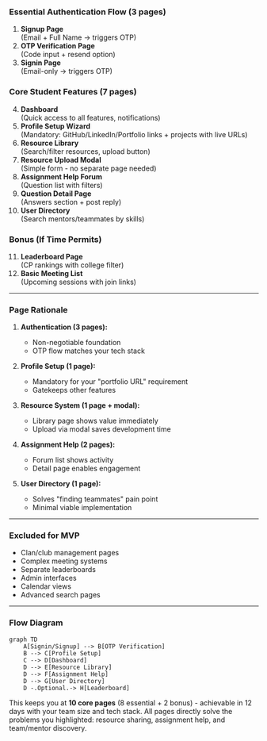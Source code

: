 ### Essential Authentication Flow (3 pages)
1. **Signup Page**  
   (Email + Full Name → triggers OTP)
2. **OTP Verification Page**  
   (Code input + resend option)
3. **Signin Page**  
   (Email-only → triggers OTP)

### Core Student Features (7 pages)
4. **Dashboard**  
   (Quick access to all features, notifications)
5. **Profile Setup Wizard**  
   (Mandatory: GitHub/LinkedIn/Portfolio links + projects with live URLs)
6. **Resource Library**  
   (Search/filter resources, upload button)
7. **Resource Upload Modal**  
   (Simple form - no separate page needed)
8. **Assignment Help Forum**  
   (Question list with filters)
9. **Question Detail Page**  
   (Answers section + post reply)
10. **User Directory**  
    (Search mentors/teammates by skills)

### Bonus (If Time Permits)
11. **Leaderboard Page**  
    (CP rankings with college filter)
12. **Basic Meeting List**  
    (Upcoming sessions with join links)

---

### Page Rationale
1. **Authentication (3 pages):**  
   - Non-negotiable foundation
   - OTP flow matches your tech stack
   
2. **Profile Setup (1 page):**  
   - Mandatory for your "portfolio URL" requirement
   - Gatekeeps other features

3. **Resource System (1 page + modal):**  
   - Library page shows value immediately
   - Upload via modal saves development time

4. **Assignment Help (2 pages):**  
   - Forum list shows activity
   - Detail page enables engagement

5. **User Directory (1 page):**  
   - Solves "finding teammates" pain point
   - Minimal viable implementation

---

### Excluded for MVP
- Clan/club management pages
- Complex meeting systems
- Separate leaderboards
- Admin interfaces
- Calendar views
- Advanced search pages

---

### Flow Diagram
```mermaid
graph TD
    A[Signin/Signup] --> B[OTP Verification]
    B --> C[Profile Setup]
    C --> D[Dashboard]
    D --> E[Resource Library]
    D --> F[Assignment Help]
    D --> G[User Directory]
    D -.Optional.-> H[Leaderboard]
```

This keeps you at **10 core pages** (8 essential + 2 bonus) - achievable in 12 days with your team size and tech stack. All pages directly solve the problems you highlighted: resource sharing, assignment help, and team/mentor discovery.
